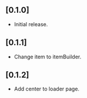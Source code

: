 ## [0.1.0]

- Initial release.

## [0.1.1]

- Change item to itemBuilder.

## [0.1.2]

- Add center to loader page.
